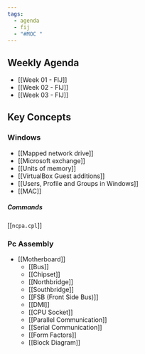 ```yaml
---
tags:
  - agenda
  - fij
  - "#MOC "
---
```


## Weekly Agenda

- [[Week 01 - FIJ]]
- [[Week 02 - FIJ]]
- [[Week 03 - FIJ]]

## Key Concepts

### Windows
- [[Mapped network drive]]
- [[Microsoft exchange]]
- [[Units of memory]]
- [[VirtualBox Guest additions]]
- [[Users, Profile and Groups in Windows]]
- [[MAC]]

##### Commands
[[`ncpa.cpl`]]

### Pc Assembly
- [[Motherboard]]
	- [[Bus]]
	- [[Chipset]]
	- [[Northbridge]]
	- [[Southbridge]]
	- [[FSB (Front Side Bus)]]
	- [[DMI]]
	- [[CPU Socket]]
	- [[Parallel Communication]]
	- [[Serial Communication]]
	- [[Form Factors]]
	- [[Block Diagram]]